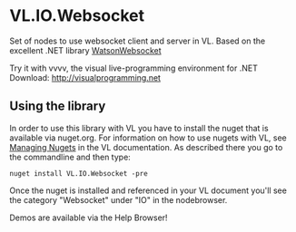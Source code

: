 # VL.IO.Websocket
Set of nodes to use websocket client and server in VL. Based on the excellent .NET library [WatsonWebsocket](https://github.com/jchristn/WatsonWebsocket)

Try it with vvvv, the visual live-programming environment for .NET  
Download: http://visualprogramming.net

## Using the library
In order to use this library with VL you have to install the nuget that is available via nuget.org. For information on how to use nugets with VL, see [Managing Nugets](https://thegraybook.vvvv.org/reference/hde/managing-nugets.html) in the VL documentation. As described there you go to the commandline and then type:

    nuget install VL.IO.Websocket -pre

Once the nuget is installed and referenced in your VL document you'll see the category "Websocket" under "IO" in the nodebrowser. 

Demos are available via the Help Browser!
